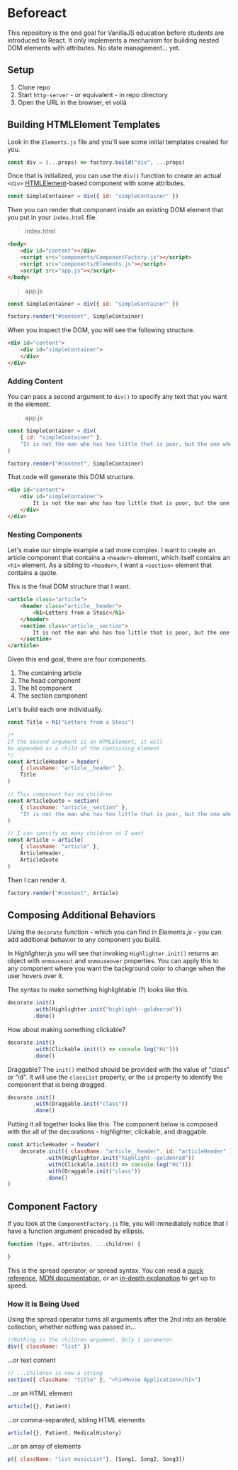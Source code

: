 # Beforeact

This repository is the end goal for VanillaJS education before students are introduced to React. It only implements a mechanism for building nested DOM elements with attributes. No state management... yet.

## Setup

1. Clone repo
1. Start `http-server` - or equivalent - in repo directory
1. Open the URL in the browser, et voilà

## Building HTMLElement Templates

Look in the `Elements.js` file and you'll see some initial templates created for you.

```js
const div = (...props) => factory.build("div", ...props)
```

Once that is initialized, you can use the `div()` function to create an actual `<div>` [HTMLElement](https://developer.mozilla.org/en-US/docs/Web/API/HTMLElement)-based component with some attributes.

```js
const SimpleContainer = div({ id: "simpleContainer" })
```

Then you can render that component inside an existing DOM element that you put in your `index.html` file.

> index.html

```html
<body>
    <div id="content"></div>
    <script src="components/ComponentFactory.js"></script>
    <script src="components/Elements.js"></script>
    <script src="app.js"></script>
</body>
```

> app.js

```js
const SimpleContainer = div({ id: "simpleContainer" })

factory.render("#content", SimpleContainer)
```

When you inspect the DOM, you will see the following structure.

```html
<div id="content">
    <div id="simpleContainer">
    </div>
</div>
```

### Adding Content

You can pass a second argument to `div()` to specify any text that you want in the element.

> app.js

```js
const SimpleContainer = div(
    { id: "simpleContainer" },
    "It is not the man who has too little that is poor, but the one who hankers after more."
)

factory.render("#content", SimpleContainer)
```

That code will generate this DOM structure.

```html
<div id="content">
    <div id="simpleContainer">
        It is not the man who has too little that is poor, but the one who hankers after more.
    </div>
</div>
```

### Nesting Components

Let's make our simple example a tad more complex. I want to create an article component that contains a `<header>` element, which itself contains an `<h1>` element. As a sibling to `<header>`, I want a `<section>` element that contains a quote.

This is the final DOM structure that I want.

```html
<article class="article">
    <header class="article__header">
        <h1>Letters from a Stoic</h1>
    </header>
    <section class="article__section">
        It is not the man who has too little that is poor, but the one who hankers after more.
    </section>
</article>
```

Given this end goal, there are four components.

1. The containing article
1. The head component
1. The h1 component
1. The section component

Let's build each one individually.

```js
const Title = h1("Letters from a Stoic")

/*
If the second argument is an HTMLElement, it will
be appended as a child of the containing element
*/
const ArticleHeader = header(
    { className: "article__header" },
    Title
)

// This component has no children
const ArticleQuote = section(
    { className: "article__section" },
    "It is not the man who has too little that is poor, but the one who hankers after more."
)

// I can specify as many children as I want
const Article = article(
    { className: "article" },
    ArticleHeader,
    ArticleQuote
)
```

Then I can render it.

```js
factory.render("#content", Article)
```

## Composing Additional Behaviors

Using the `decorate` function - which you can find in _Elements.js_ - you can add additional behavior to any component you build.

In _Highlighter.js_ you will see that invoking `Highlighter.init()` returns an object with `onmouseout` and `onmouseover` properties. You can apply this to any component where you want the background color to change when the user hovers over it.

The syntax to make something highlightable (?) looks like this.

```js
decorate.init()
        .with(Highlighter.init("highlight--goldenrod"))
        .done()
```

How about making something clickable?

```js
decorate.init()
        .with(Clickable.init(() => console.log("Hi")))
        .done()
```

Draggable? The `init()` method should be provided with the value of "class" or "id". It will use the `classList` property, or the `id` property to identify the component that is being dragged.

```js
decorate.init()
        .with(Draggable.init("class"))
        .done()
```

Putting it all together looks like this. The component below is composed with the all of the decorations - highlighter, clickable, and draggable.

```js
const ArticleHeader = header(
    decorate.init({ className: "article__header", id: "articleHeader" })
            .with(Highlighter.init("highlight--goldenrod"))
            .with(Clickable.init(() => console.log("Hi")))
            .with(Draggable.init("class"))
            .done()
)
```

## Component Factory

If you look at the `ComponentFactory.js` file, you will immediately notice that I have a function argument preceded by ellipsis.

```js
function (type, attributes, ...children) {

}
```

This is the spread operator, or spread syntax. You can read a [quick reference](http://es6-features.org/#SpreadOperator), [MDN documentation](https://developer.mozilla.org/en-US/docs/Web/JavaScript/Reference/Operators/Spread_syntax), or an [in-depth explanation](https://medium.com/front-end-hacking/es6-magical-stuffs-spread-syntax-in-depth-afdd0118ebd0) to get up to speed.

### How it is Being Used

Using the spread operator turns all arguments after the 2nd into an iterable collection, whether nothing was passed in...

```js
//Nothing in the children argument. Only 1 parameter.
div({ className: "list" })
```

...or text content

```js
// ...children is now a string
section({ className: "title" }, "<h1>Movie Application</h1>")
```

...or an HTML element

```js
article({}, Patient)
```

...or comma-separated, sibling HTML elements

```js
article({}, Patient, MedicalHistory)
```

...or an array of elements

```js
p({ className: "list musicList"}, [Song1, Song2, Song3])
```